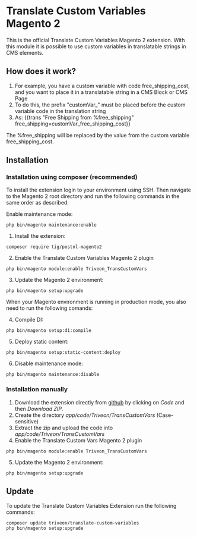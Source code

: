 # Translate Custom Variables Magento 2

This is the official Translate Custom Variables Magento 2 extension. With this module it is possible to use custom variables in translatable strings in CMS elements.

## How does it work?

1. For example, you have a custom variable with code free_shipping_cost, and you want to place it in a translatable string in a CMS Block or CMS Page
2. To do this, the prefix "customVar_" must be placed before the custom variable code in the translation string
3. As: {{trans "Free Shipping from %free_shipping" free_shipping=customVar_free_shipping_cost}}

The %free_shipping will be replaced by the value from the custom variable free_shipping_cost.

## Installation

### Installation using composer (recommended)
To install the extension login to your environment using SSH. Then navigate to the Magento 2 root directory and run the following commands in the same order as described:

Enable maintenance mode:
~~~~shell
php bin/magento maintenance:enable
~~~~

1. Install the extension:
~~~~shell
composer require tig/postnl-magento2
~~~~

2. Enable the Translate Custom Variables Magento 2 plugin
~~~~shell
php bin/magento module:enable Triveon_TransCustomVars
~~~~

3. Update the Magento 2 environment:
~~~~shell
php bin/magento setup:upgrade
~~~~

When your Magento environment is running in production mode, you also need to run the following comands:

4. Compile DI:
~~~~shell
php bin/magento setup:di:compile
~~~~

5. Deploy static content:
~~~~shell
php bin/magento setup:static-content:deploy
~~~~

6. Disable maintenance mode:
~~~~shell
php bin/magento maintenance:disable
~~~~

### Installation manually
1. Download the extension directly from [github](https://github.com/triveon/translate-custom-variables) by clicking on *Code* and then *Download ZIP*.
2. Create the directory *app/code/Triveon/TransCustomVars* (Case-sensitive)
3. Extract the zip and upload the code into *app/code/Triveon/TransCustomVars*
4. Enable the Translate Custom Vars Magento 2 plugin
~~~~shell
php bin/magento module:enable Triveon_TransCustomVars
~~~~

5. Update the Magento 2 environment:
~~~~shell
php bin/magento setup:upgrade
~~~~

## Update
To update the Translate Custom Variables Extension run the following commands:
~~~~shell
composer update triveon/translate-custom-variables
php bin/magento setup:upgrade
~~~~
